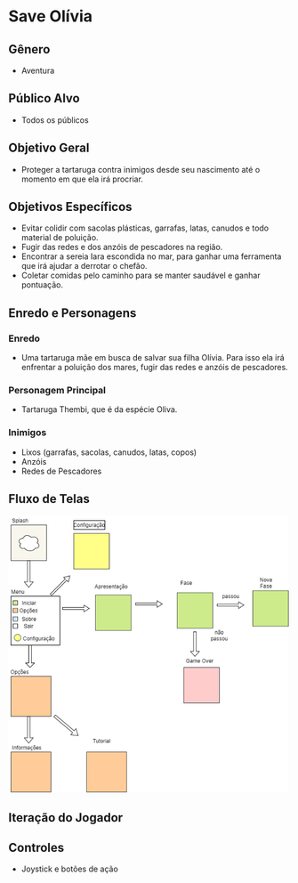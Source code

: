 # Save Olívia

## Gênero
- Aventura

## Público Alvo
- Todos os públicos

## Objetivo Geral
- Proteger a tartaruga contra inimigos desde seu nascimento até o momento em que ela irá procriar.

## Objetivos Específicos
- Evitar colidir com sacolas plásticas, garrafas, latas, canudos e todo material de poluição.
- Fugir das redes e dos anzóis de pescadores na região.
- Encontrar a sereia Iara escondida no mar, para ganhar uma ferramenta que irá ajudar a derrotar o chefão.
- Coletar comidas pelo caminho para se manter saudável e ganhar pontuação.

## Enredo e Personagens

### Enredo
- Uma tartaruga mãe em busca de salvar sua filha Olívia. Para isso ela irá enfrentar a poluição dos mares, fugir das redes e anzóis de pescadores.

### Personagem Principal
- Tartaruga Thembi, que é da espécie Oliva.

### Inimigos
- Lixos (garrafas, sacolas, canudos, latas, copos)
- Anzóis
- Redes de Pescadores

## Fluxo de Telas
<img src= "https://github.com/DanieleAndrade/save-olivia/blob/master/fluxo-de-telas%20(1).png">

## Iteração do Jogador

## Controles
- Joystick e botões de ação

